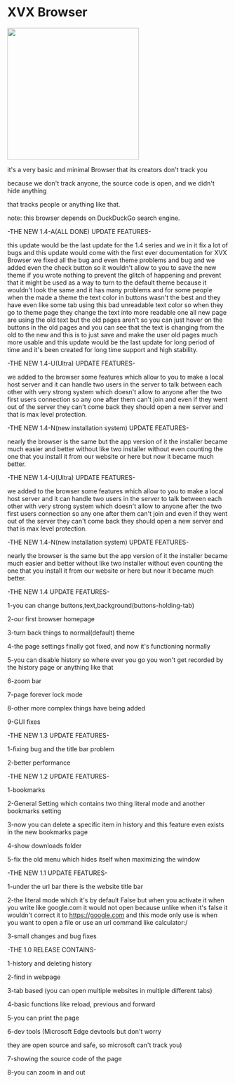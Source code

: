 # XVX Browser
<img src="https://github.com/user-attachments/assets/8f296d33-fca3-48c3-a9a5-eb09b5734ade" width="300" height="300">

it's a very basic and minimal Browser that its creators don't track you

because we don't track anyone, the source code is open, and we didn't hide anything

that tracks people or anything like that.

note: this browser depends on DuckDuckGo search engine.

-THE NEW 1.4-A(ALL DONE) UPDATE FEATURES-

this update would be the last update for the 1.4 series and we in it fix a lot of bugs and this update would come with the first ever documentation for XVX Browser we fixed all the bug and even theme problems and bug and we added even the check button so it wouldn't allow to you to save the new theme if you wrote nothing to prevent the
glitch of happening and prevent that it might be used as a way to turn to the default theme because it wouldn't
look the same and it has many problems and for some people when the made a theme the text color in buttons wasn't
the best and they have even like some tab using this bad unreadable text color so when they go to theme page
they change the text into more readable one all new page are using the old text but the old pages aren't so you can just hover on the buttons in the old pages and you can see that the text is changing from the old to the new
and this is to just save and make the user old pages much more usable and this update would be the last update for long period of time and it's been created for long time support and high stability.

-THE NEW 1.4-U(Ultra) UPDATE FEATURES-

we added to the browser some features which allow to you to make a local host server and it can handle two users in the server to talk between each other with very strong system which doesn't allow to anyone after the two 
first users connection so any one after them can't join and even if they went out of the server they can't come
back they should open a new server and that is max level protection.

-THE NEW 1.4-N(new installation system) UPDATE FEATURES-

nearly the browser is the same but the app version of it the installer became much easier and better without like
two installer without even counting the one that you install it from our website or here but now it became much better.


-THE NEW 1.4-U(Ultra) UPDATE FEATURES-

we added to the browser some features which allow to you to make a local host server and it can handle two users in the server to talk between each other with very strong system which doesn't allow to anyone after the two 
first users connection so any one after them can't join and even if they went out of the server they can't come
back they should open a new server and that is max level protection.

-THE NEW 1.4-N(new installation system) UPDATE FEATURES-

nearly the browser is the same but the app version of it the installer became much easier and better without like
two installer without even counting the one that you install it from our website or here but now it became much better.

-THE NEW 1.4 UPDATE FEATURES-

1-you can change buttons,text,background(buttons-holding-tab)

2-our first browser homepage

3-turn back things to normal(default) theme

4-the page settings finally got fixed, and now it's functioning normally

5-you can disable history so where ever you go you won't get recorded by the history
page or anything like that

6-zoom bar

7-page forever lock mode

8-other more complex things have being added

9-GUI fixes

-THE NEW 1.3 UPDATE FEATURES-

1-fixing bug and the title bar problem

2-better performance

-THE NEW 1.2 UPDATE FEATURES-

1-bookmarks

2-General Setting which contains two thing literal mode and another bookmarks setting

3-now you can delete a specific item in history and this feature even exists
in the new bookmarks page

4-show downloads folder

5-fix the old menu which hides itself when maximizing the window

-THE NEW 1.1 UPDATE FEATURES-

1-under the url bar there is the website title bar

2-the literal mode which it's by default False but when you
activate it when you write like google.com it would not open because 
unlike when it's false it wouldn't correct it to https://google.com 
and this mode only use is when you want to open a file or use 
an url command like calculator:/

3-small changes and bug fixes

-THE 1.0 RELEASE CONTAINS-

1-history and deleting history

2-find in webpage

3-tab based (you can open multiple websites in multiple different tabs)

4-basic functions like reload, previous and forward

5-you can print the page

6-dev tools (Microsoft Edge devtools but don't worry 

they are open source and safe, so microsoft can't track you)

7-showing the source code of the page

8-you can zoom in and out
